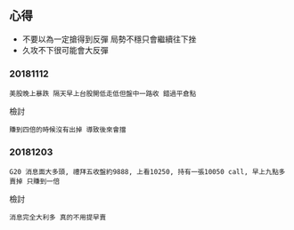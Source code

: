 ## 心得
* 不要以為一定搶得到反彈 局勢不穩只會繼續往下挫
* 久攻不下很可能會大反彈

### 20181112
```
美股晚上暴跌 隔天早上台股開低走低但盤中一路收 錯過平倉點
```
檢討
```
賺到四倍的時候沒有出掉 導致後來會擋
```

### 20181203
```
G20 消息面大多頭, 禮拜五收盤約9888, 上看10250, 持有一張10050 call, 早上九點多賣掉 只賺到一倍
```
檢討
```
消息完全大利多 真的不用提早賣
```